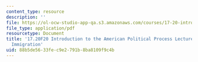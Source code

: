 ```yaml
---
content_type: resource
description: ''
file: https://ol-ocw-studio-app-qa.s3.amazonaws.com/courses/17-20-introduction-to-the-american-political-process-fall-2020/88b5de5633fec9e2791b8ba8109f9c4b_MIT17_20F20_lec25.pdf
file_type: application/pdf
resourcetype: Document
title: '17.20F20 Introduction to the American Political Process Lecture Slides 25:
  Immigration'
uid: 88b5de56-33fe-c9e2-791b-8ba8109f9c4b
---
```

